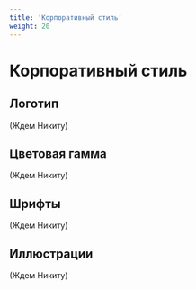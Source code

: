 ```yaml
---
title: 'Корпоративный стиль'
weight: 20
---
```

# Корпоративный стиль


## Логотип

(Ждем Никиту)

## Цветовая гамма

(Ждем Никиту)

## Шрифты

(Ждем Никиту)

## Иллюстрации

(Ждем Никиту)